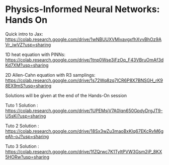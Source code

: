 # Physics-Informed Neural Networks: Hands On


Quick intro to Jax: https://colab.research.google.com/drive/1wNBUUXVMivavgxfhXvvBhOz9AVr_iwVZ?usp=sharing

1D heat equation with PINNs: https://colab.research.google.com/drive/1tnp0Wse3iFzOq_F43VBruOmAf3dKd7XM?usp=sharing

2D Allen-Cahn equation with R3 samplings: https://colab.research.google.com/drive/1s72Wq8zq7lCR6P8X7BNSGH_rK98EX9mS?usp=sharing

Solutions will be given at the end of the Hands-On session

Tuto 1 Solution : https://colab.research.google.com/drive/1UPEMsjV7A0Iqn650GpdyDrgJT9-U5sKi?usp=sharing

Tuto 2 Solution : https://colab.research.google.com/drive/18Sx3wZu3maoBxKlq67EKcRvM6geAh-oJ?usp=sharing

Tuto 3 Solution : https://colab.research.google.com/drive/1fZQrwc7K1TyltPVW3Gsm2jP_8KX5HORw?usp=sharing


